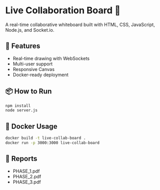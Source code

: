# Live Collaboration Board 🎨

A real-time collaborative whiteboard built with HTML, CSS, JavaScript, Node.js, and Socket.io.

## 🚀 Features
- Real-time drawing with WebSockets
- Multi-user support
- Responsive Canvas
- Docker-ready deployment

## 📦 How to Run

```bash
npm install
node server.js
```

## 🐳 Docker Usage

```bash
docker build -t live-collab-board .
docker run -p 3000:3000 live-collab-board
```

## 📁 Reports
- PHASE_1.pdf
- PHASE_2.pdf
- PHASE_3.pdf
